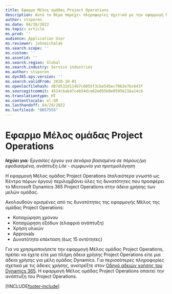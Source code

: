 ```yaml
---
title: Εφαρμο Μέλος ομάδας Project Operations
description: Αυτό το θέμα παρέχει πληροφορίες σχετικά με την εφαρμογή Μέλος ομάδας Project Operations στο Microsoft Dynamics 365 Project Operations.
author: stsporen
ms.date: 04/20/2022
ms.topic: article
ms.prod: ''
audience: Application User
ms.reviewer: johnmichalak
ms.search.scope: ''
ms.custom: ''
ms.assetid: ''
ms.search.region: Global
ms.search.industry: Service industries
ms.author: stsporen
ms.dyn365.ops.version: ''
ms.search.validFrom: 2020-10-01
ms.openlocfilehash: d87d532d114b7c6055f3cbe5d5ec70b3e7bc643f
ms.sourcegitcommit: 4524cbab47ceb54dce62e055b0e05956216a14cb
ms.translationtype: HT
ms.contentlocale: el-GR
ms.lasthandoff: 04/29/2022
ms.locfileid: "8657555"
---
```

# <a name="project-operations-team-member-app"></a>Εφαρμο Μέλος ομάδας Project Operations

_**Ισχύει για:** Εργασίες έργου για σενάρια βασισμένα σε πόρους/μη εφοδιασμένα, ανάπτυξη Lite - συμφωνία για προτιμολόγηση_

Η εφαρμογή Μέλος ομάδας Project Operations (παλαιότερα γνωστό ως Κέντρο πόρων έργου) περιλαμβάνει όλες τις δυνατότητες που προσφέρει το Microsoft Dynamics 365 Project Operations στην άδεια χρήσης των μελών ομάδας.

Ακολουθούν ορισμένες από τις δυνατότητες της εφαρμογής Μέλος της ομάδας Project Operations:

- Καταχώρηση χρόνου
- Καταχώρηση εξόδων (ελαφριά ανάπτυξη)
- Χρήση υλικών
- Approvals
- Δυνατότητα επέκταση (έως 15 οντότητες)

Για να χρησιμοποιήσετε την εφαρμογή Μέλος ομάδας Project Operations, πρέπει να έχετε είτε μια πλήρη άδεια χρήσης Project Operations είτε μια άδεια χρήσης για μέλη ομάδας Dynamics. Για περισσότερες πληροφορίες σχετικά με τις άδειες χρήσης, ανατρέξτε στον [Οδηγό αδειών χρήσης του Dynamics 365](https://go.microsoft.com/fwlink/?LinkId=866544&clcid=0x409). Η εφαρμογή Μέλος ομάδας Project Operations απαιτεί την ανάπτυξη του Project Operations.

[!INCLUDE[footer-include](../includes/footer-banner.md)]
